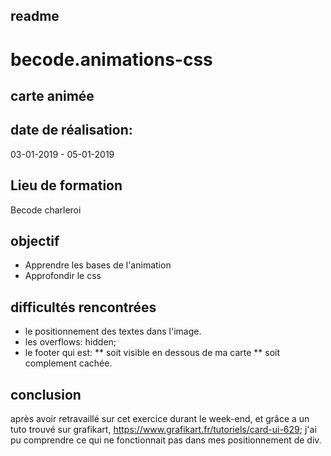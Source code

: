 ## readme


# becode.animations-css

## carte animée


## date de réalisation:

03-01-2019 - 05-01-2019

## Lieu de formation

Becode charleroi


## objectif

* Apprendre les bases de l'animation
* Approfondir le css

## difficultés rencontrées
* le positionnement des textes dans l'image.
* les overflows: hidden;
* le footer qui est: **   soit visible en dessous de ma carte
                     **   soit complement cachée.

## conclusion

après avoir retravaillé sur cet exercice durant le week-end,
et grâce a un tuto trouvé sur grafikart, https://www.grafikart.fr/tutoriels/card-ui-629;
j'ai pu comprendre ce qui ne fonctionnait pas dans mes positionnement de div.





